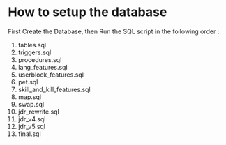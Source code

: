 # How to setup the database
First Create the Database, then Run the SQL script in the following order :
1. tables.sql
2. triggers.sql
3. procedures.sql
4. lang_features.sql
5. userblock_features.sql
6. pet.sql
7. skill_and_kill_features.sql
8. map.sql
9. swap.sql
10. jdr_rewrite.sql
11. jdr_v4.sql
12. jdr_v5.sql
13. final.sql
